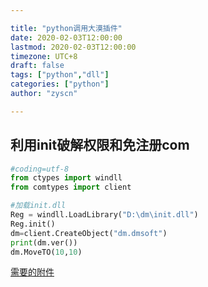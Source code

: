```yaml
---

title: "python调用大漠插件"
date: 2020-02-03T12:00:00
lastmod: 2020-02-03T12:00:00
timezone: UTC+8
draft: false
tags: ["python","dll"]
categories: ["python"]
author: "zyscn"

---
```



## 利用init破解权限和免注册com

```python
#coding=utf-8
from ctypes import windll
from comtypes import client

#加载init.dll
Reg = windll.LoadLibrary("D:\dm\init.dll")
Reg.init()
dm=client.CreateObject("dm.dmsoft")
print(dm.ver())
dm.MoveTO(10,10)
```
[需要的附件](!https://mega.lanzous.com/iFkDAelptti)

